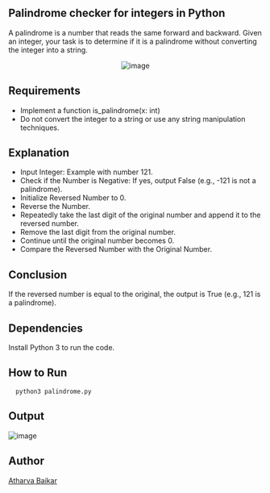 
## Palindrome checker for integers in Python

A palindrome is a number that reads the same forward and backward. Given an integer, your task is to determine if it is a palindrome without converting the integer into a string.

<p align="center">
  <img src="https://github.com/DarkGuardian641/Python-Mini-Projects/assets/91188597/bda7ba55-f010-46e6-bfb5-be19676698fc" alt="image">
</p>

## Requirements

- Implement a function is_palindrome(x: int)
- Do not convert the integer to a string or use any string manipulation techniques.

## Explanation

- Input Integer: Example with number 121.
- Check if the Number is Negative: If yes, output False (e.g., -121 is not a palindrome).
- Initialize Reversed Number to 0.
- Reverse the Number.
- Repeatedly take the last digit of the original number and append it to the reversed number.
- Remove the last digit from the original number.
- Continue until the original number becomes 0.
- Compare the Reversed Number with the Original Number.

## Conclusion

If the reversed number is equal to the original, the output is True (e.g., 121 is a palindrome).

## Dependencies

Install Python 3 to run the code.

## How to Run

```python3
  python3 palindrome.py
```
## Output

![image](https://github.com/DarkGuardian641/Python-Mini-Projects/assets/91188597/b93ee8ae-d524-42a8-ad0f-600cbd95d456)

## Author
[Atharva Baikar](https://github.com/DarkGuardian641)
